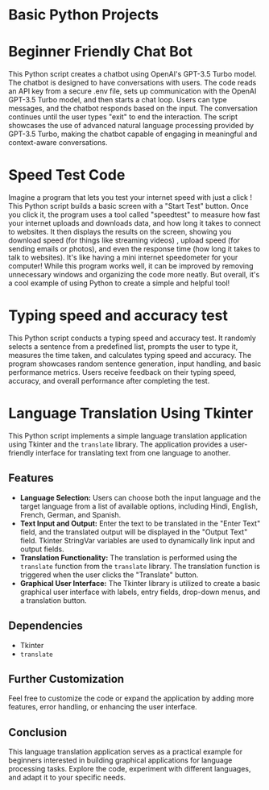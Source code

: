 # Basic Python Projects 

# Beginner Friendly Chat Bot 

This Python script creates a chatbot using OpenAI's GPT-3.5 Turbo model. The chatbot is designed to have conversations with users. The code reads an API key from a secure .env file, sets up communication with the OpenAI GPT-3.5 Turbo model, and then starts a chat loop. Users can type messages, and the chatbot responds based on the input. The conversation continues until the user types "exit" to end the interaction. The script showcases the use of advanced natural language processing provided by GPT-3.5 Turbo, making the chatbot capable of engaging in meaningful and context-aware conversations.


# Speed Test Code 
Imagine a program that lets you test your internet speed with just a click
! This Python script builds a basic screen with a "Start Test" button. Once 
you click it, the program uses a tool called "speedtest" to measure how fast your
internet uploads and downloads data, and how long it takes to connect to websites. 
It then displays the results on the screen, showing you download speed (for things like streaming videos)
, upload speed (for sending emails or photos), and even the 
response time (how long it takes to talk to websites). It's like having a mini 
internet speedometer for your computer!
While this program works well, it can be improved by removing unnecessary 
windows and organizing the code more neatly. But overall, it's a cool example of using Python to create a simple and helpful tool!

# Typing speed and accuracy test 
This Python script conducts a typing speed and accuracy test. It randomly selects a sentence from a predefined list, prompts the user to type it, measures the time taken, and calculates typing speed and accuracy. The program showcases random sentence generation, input handling, and basic performance metrics. Users receive feedback on their typing speed, accuracy, and overall performance after completing the test.


# Language Translation Using Tkinter 

This Python script implements a simple language translation application using Tkinter and the `translate` library. The application provides a user-friendly interface for translating text from one language to another.

## Features
- **Language Selection:** Users can choose both the input language and the target language from a list of available options, including Hindi, English, French, German, and Spanish.
- **Text Input and Output:** Enter the text to be translated in the "Enter Text" field, and the translated output will be displayed in the "Output Text" field. Tkinter StringVar variables are used to dynamically link input and output fields.
- **Translation Functionality:** The translation is performed using the `translate` function from the `translate` library. The translation function is triggered when the user clicks the "Translate" button.
- **Graphical User Interface:** The Tkinter library is utilized to create a basic graphical user interface with labels, entry fields, drop-down menus, and a translation button.

## Dependencies

- Tkinter
- `translate`

## Further Customization

Feel free to customize the code or expand the application by adding more features, error handling, or enhancing the user interface.

## Conclusion

This language translation application serves as a practical example for beginners interested in building graphical applications for language processing tasks. Explore the code, experiment with different languages, and adapt it to your specific needs.


